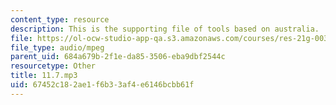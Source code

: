 ```yaml
---
content_type: resource
description: This is the supporting file of tools based on australia.
file: https://ol-ocw-studio-app-qa.s3.amazonaws.com/courses/res-21g-003-learning-chinese-a-foundation-course-in-mandarin-spring-2011/67452c182ae1f6b33af4e6146bcbb61f_11.7.mp3
file_type: audio/mpeg
parent_uid: 684a679b-2f1e-da85-3506-eba9dbf2544c
resourcetype: Other
title: 11.7.mp3
uid: 67452c18-2ae1-f6b3-3af4-e6146bcbb61f
---
```

